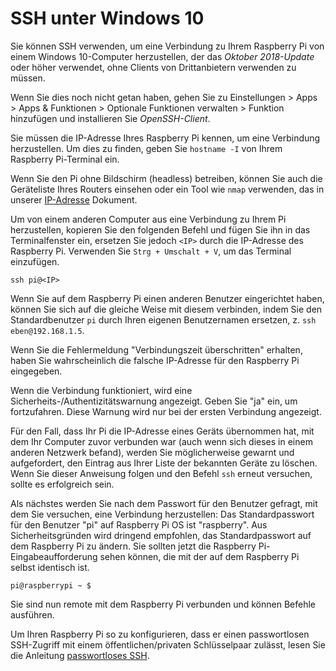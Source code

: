 # SSH unter Windows 10

Sie können SSH verwenden, um eine Verbindung zu Ihrem Raspberry Pi von einem Windows 10-Computer herzustellen, der das *Oktober 2018-Update* oder höher verwendet, ohne Clients von Drittanbietern verwenden zu müssen.

Wenn Sie dies noch nicht getan haben, gehen Sie zu Einstellungen > Apps > Apps & Funktionen > Optionale Funktionen verwalten > Funktion hinzufügen und installieren Sie *OpenSSH-Client*.

Sie müssen die IP-Adresse Ihres Raspberry Pi kennen, um eine Verbindung herzustellen. Um dies zu finden, geben Sie `hostname -I` von Ihrem Raspberry Pi-Terminal ein.

Wenn Sie den Pi ohne Bildschirm (headless) betreiben, können Sie auch die Geräteliste Ihres Routers einsehen oder ein Tool wie `nmap` verwenden, das in unserer [IP-Adresse](../ip-address.md) Dokument.

Um von einem anderen Computer aus eine Verbindung zu Ihrem Pi herzustellen, kopieren Sie den folgenden Befehl und fügen Sie ihn in das Terminalfenster ein, ersetzen Sie jedoch `<IP>` durch die IP-Adresse des Raspberry Pi. Verwenden Sie `Strg + Umschalt + V`, um das Terminal einzufügen.

```
ssh pi@<IP>
```

Wenn Sie auf dem Raspberry Pi einen anderen Benutzer eingerichtet haben, können Sie sich auf die gleiche Weise mit diesem verbinden, indem Sie den Standardbenutzer `pi` durch Ihren eigenen Benutzernamen ersetzen, z. `ssh eben@192.168.1.5`.

Wenn Sie die Fehlermeldung "Verbindungszeit überschritten" erhalten, haben Sie wahrscheinlich die falsche IP-Adresse für den Raspberry Pi eingegeben.

Wenn die Verbindung funktioniert, wird eine Sicherheits-/Authentizitätswarnung angezeigt. Geben Sie "ja" ein, um fortzufahren. Diese Warnung wird nur bei der ersten Verbindung angezeigt.

Für den Fall, dass Ihr Pi die IP-Adresse eines Geräts übernommen hat, mit dem Ihr Computer zuvor verbunden war (auch wenn sich dieses in einem anderen Netzwerk befand), werden Sie möglicherweise gewarnt und aufgefordert, den Eintrag aus Ihrer Liste der bekannten Geräte zu löschen. Wenn Sie dieser Anweisung folgen und den Befehl `ssh` erneut versuchen, sollte es erfolgreich sein.

Als nächstes werden Sie nach dem Passwort für den Benutzer gefragt, mit dem Sie versuchen, eine Verbindung herzustellen: Das Standardpasswort für den Benutzer "pi" auf Raspberry Pi OS ist "raspberry". Aus Sicherheitsgründen wird dringend empfohlen, das Standardpasswort auf dem Raspberry Pi zu ändern. Sie sollten jetzt die Raspberry Pi-Eingabeaufforderung sehen können, die mit der auf dem Raspberry Pi selbst identisch ist.

```
pi@raspberrypi ~ $
```

Sie sind nun remote mit dem Raspberry Pi verbunden und können Befehle ausführen.

Um Ihren Raspberry Pi so zu konfigurieren, dass er einen passwortlosen SSH-Zugriff mit einem öffentlichen/privaten Schlüsselpaar zulässt, lesen Sie die Anleitung [passwortloses SSH](passwordless.md).